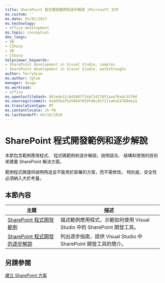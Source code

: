 ```yaml
---
title: SharePoint 程式開發範例和逐步解說 |Microsoft 文件
ms.custom: ''
ms.date: 02/02/2017
ms.technology:
- office-development
ms.topic: conceptual
dev_langs:
- VB
- CSharp
- VB
- CSharp
helpviewer_keywords:
- SharePoint development in Visual Studio, samples
- SharePoint development in Visual Studio, walkthroughs
author: TerryGLee
ms.author: tglee
manager: douge
ms.workload:
- office
ms.openlocfilehash: 061ede31c0d3d0f72daf3417851aaa76adc3570d
ms.sourcegitcommit: 6a9d5bd75e50947659fd6c837111a6a547884e2a
ms.translationtype: MT
ms.contentlocale: zh-TW
ms.lasthandoff: 04/16/2018
---
```

# <a name="sharepoint-development-samples-and-walkthroughs"></a>SharePoint 程式開發範例和逐步解說
  本節包含範例應用程式、 程式碼範例和逐步解說，說明語法、 結構和使用的技術來建置 SharePoint 解決方案。  
  
 範例程式碼僅供說明用途並不能用於部署的方案，而不需修改。 特別是，安全性必須納入大於考量。  
  
## <a name="in-this-section"></a>本節內容  
  
|主題|描述|  
|-----------|-----------------|  
|[SharePoint 程式開發範例](../sharepoint/sharepoint-development-samples.md)|描述範例應用程式，示範如何使用 Visual Studio 中的 SharePoint 開發工具。|  
|[SharePoint 程式開發的逐步解說](../sharepoint/sharepoint-development-walkthroughs.md)|列出逐步指南，提供 Visual Studio 中 SharePoint 開發工具的簡介。|  
  
## <a name="see-also"></a>另請參閱  
 [建立 SharePoint 方案](../sharepoint/create-sharepoint-solutions.md)  
  
  